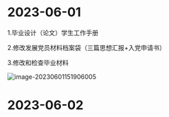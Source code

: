 # 2023-06-01

1.毕业设计（论文）学生工作手册

2.修改发展党员材料档案袋（三篇思想汇报+入党申请书）

3.修改和检查毕业材料

![image-20230601151906005](https://cdn.jsdelivr.net/gh/lsyhahaha/Mytypora/img/202306011519193.png)

# 2023-06-02